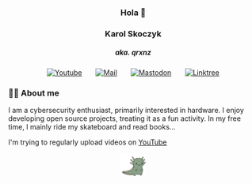 <h3 align="center">Hola 👋</h3>
<h3 align="center"> Karol Skoczyk</h3>
<h5 align="center"> aka. qrxnz</h5>

<!-- Social icons section -->
<p align="center">
  <a href="https://www.youtube.com/@qrxnz9209"><img width="48px" alt="Youtube" title="Youtube" src="https://img.icons8.com/pulsar-color/48/youtube-play.png"/></a>
  &#8287;&#8287;&#8287;&#8287;&#8287;
  <a href="mailto:send@qrxnz.dev"><img width="48px" alt="Mail" title="Mail" src="https://img.icons8.com/pulsar-color/48/apple-mail.png"/></a>
  &#8287;&#8287;&#8287;&#8287;&#8287;
  <a href="https://mastodon.social/@qrxnz"><img width="48px" alt="Mastodon" title="Mastodon" src="https://img.icons8.com/pulsar-color/48/mastodon.png"/></a>
  &#8287;&#8287;&#8287;&#8287;&#8287;
  <!-- <a href="#" alt="Discord"><img width="48px" src="https://img.icons8.com/pulsar-color/48/discord-new-logo.png"/></a>
  &#8287;&#8287;&#8287;&#8287;&#8287; -->
  <!-- <a href="#"><img width="48px" alt="Soundcloud" title="Soundcloud" src="https://img.icons8.com/pulsar-color/48/soundcloud.png"></a>
  &#8287;&#8287;&#8287;&#8287;&#8287; -->
  <a href="https://linktr.ee/qrxnz"><img width="48px" alt="Linktree" title="Linktree" src="https://img.icons8.com/pulsar-color/48/linktree.png"/></a>
<!-- icon set https://icons8.com/icon/set/logos/pulsar-color -->
</p>

### 👨‍💻 About me
I am a cybersecurity enthusiast, primarily interested in hardware. I enjoy developing open source projects, treating it as a fun activity. In my free time, I mainly ride my skateboard and read books…

I'm trying to regularly upload videos on <a href="https://www.youtube.com/@qrxnz9209">YouTube</a>

<p align="center">
  <img src="./img/abiera-axolotl.gif" width="10%"/>
</p>
